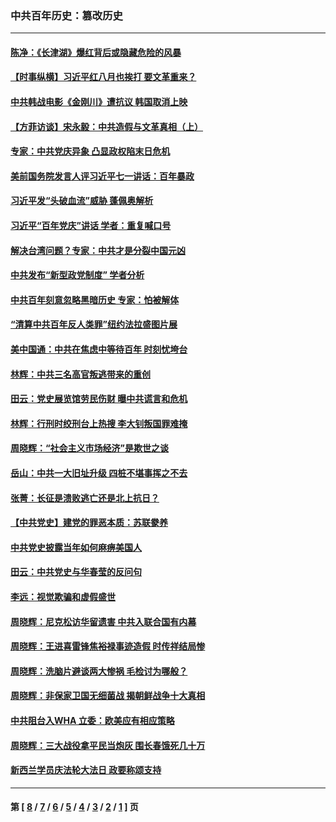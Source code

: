 ### 中共百年历史：篡改历史
---
#### [陈净：《长津湖》爆红背后或隐藏危险的风暴](../../pages/nf1176115/n13314364.md?11020430) 
#### [【时事纵横】习近平红八月也挨打 要文革重来？](../../pages/nf1176115/n13231393.md?11020430) 
#### [中共韩战电影《金刚川》遭抗议 韩国取消上映](../../pages/nf1176115/n13219114.md?11020430) 
#### [【方菲访谈】宋永毅：中共造假与文革真相（上）](../../pages/nf1176115/n13200760.md?11020430) 
#### [专家：中共党庆异象 凸显政权陷末日危机](../../pages/nf1176115/n13067084.md?11020430) 
#### [美前国务院发言人评习近平七一讲话：百年暴政](../../pages/nf1176115/n13066986.md?11020430) 
#### [习近平发“头破血流”威胁 蓬佩奥解析](../../pages/nf1176115/n13063604.md?11020430) 
#### [习近平“百年党庆”讲话 学者：重复喊口号](../../pages/nf1176115/n13061411.md?11020430) 
#### [解决台湾问题？专家：中共才是分裂中国元凶](../../pages/nf1176115/n13060811.md?11020430) 
#### [中共发布“新型政党制度” 学者分析](../../pages/nf1176115/n13056354.md?11020430) 
#### [中共百年刻意忽略黑暗历史 专家：怕被解体](../../pages/nf1176115/n13056056.md?11020430) 
#### [“清算中共百年反人类罪”纽约法拉盛图片展](../../pages/nf1176115/n13052220.md?11020430) 
#### [美中国通：中共在焦虑中等待百年 时刻忧垮台](../../pages/nf1176115/n13048820.md?11020430) 
#### [林辉：中共三名高官叛逃带来的重创](../../pages/nf1176115/n13035206.md?11020430) 
#### [田云：党史展览馆劳民伤财 曝中共谎言和危机](../../pages/nf1176115/n13033900.md?11020430) 
#### [林辉：行刑时绞刑台上热搜 李大钊叛国罪难掩](../../pages/nf1176115/n13031965.md?11020430) 
#### [周晓辉：“社会主义市场经济”是欺世之谈](../../pages/nf1176115/n13024090.md?11020430) 
#### [岳山：中共一大旧址升级 四桩不堪事挥之不去](../../pages/nf1176115/n13021697.md?11020430) 
#### [张菁：长征是溃败逃亡还是北上抗日？](../../pages/nf1176115/n13020585.md?11020430) 
#### [【中共党史】建党的罪恶本质：苏联豢养](../../pages/nf1176115/n13011888.md?11020430) 
#### [中共党史披露当年如何麻痹美国人](../../pages/nf1176115/n12966400.md?11020430) 
#### [田云：中共党史与华春莹的反问句](../../pages/nf1176115/n12765178.md?11020430) 
#### [李远：视觉欺骗和虚假盛世](../../pages/nf1176115/n12993376.md?11020430) 
#### [周晓辉：尼克松访华留遗害 中共入联合国有内幕](../../pages/nf1176115/n12991422.md?11020430) 
#### [周晓辉：王进喜雷锋焦裕禄事迹造假 时传祥结局惨](../../pages/nf1176115/n12985497.md?11020430) 
#### [周晓辉：洗脑片避谈两大惨祸 毛检讨为哪般？](../../pages/nf1176115/n12971285.md?11020430) 
#### [周晓辉：非保家卫国无细菌战 揭朝鲜战争十大真相](../../pages/nf1176115/n12954161.md?11020430) 
#### [中共阻台入WHA 立委：欧美应有相应策略](../../pages/nf1176115/n12939343.md?11020430) 
#### [周晓辉：三大战役拿平民当炮灰 围长春饿死几十万](../../pages/nf1176115/n12934921.md?11020430) 
#### [新西兰学员庆法轮大法日 政要称颂支持](../../pages/nf1176115/n12932715.md?11020430) 

---
#### 第 [ [8](./8.md?11020430) / [7](./7.md?11020430) / [6](./6.md?11020430) / [5](./5.md?11020430) / [4](./4.md?11020430) / [3](./3.md?11020430) / [2](./2.md?11020430) / [1](./1.md?11020430) ] 页
